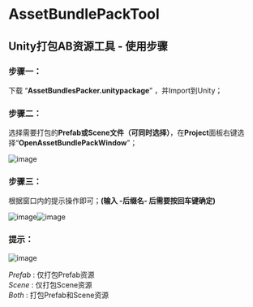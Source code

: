 # AssetBundlePackTool
## Unity打包AB资源工具 - 使用步骤
### 步骤一：
   下载 “**AssetBundlesPacker.unitypackage**” ，并Import到Unity；
   
### 步骤二：
   选择需要打包的**Prefab或Scene文件（可同时选择）**，在**Project**面板右键选择“**OpenAssetBundlePackWindow**”；
   
   ![image](https://user-images.githubusercontent.com/34049856/153550803-c23304d7-dbdf-4ec9-b69f-9e057df4ed4e.png)

### 步骤三：
   根据窗口内的提示操作即可；**(输入 -后缀名- 后需要按回车键确定)**
   
   ![image](https://user-images.githubusercontent.com/34049856/153550617-495ee2a6-a279-4dfd-942e-f3260828560d.png)![image](https://user-images.githubusercontent.com/34049856/153554278-c75efcc8-a206-46c4-8fdc-29a257a0bacf.png)


### 提示：
   ![image](https://user-images.githubusercontent.com/34049856/153550966-716a1c1b-e22f-4a72-a68c-d43d06a62f6a.png)
   
   *Prefab* : 仅打包Prefab资源  
    *Scene* : 仅打包Scene资源  
     *Both* : 打包Prefab和Scene资源  
